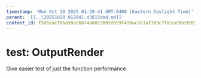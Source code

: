 ```yaml
---
timestamp: 'Mon Oct 20 2025 01:20:41 GMT-0400 (Eastern Daylight Time)'
parent: '[[..\20251020_012041.d3815ded.md]]'
content_id: f5d1eacf86a50ac6b74a6013665f659f490ac7e1af383c7fa1ce90e92856f7a8
---
```


# test: OutputRender

Give easier test of just the function performance
